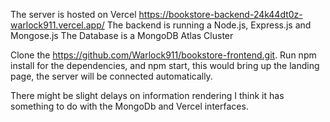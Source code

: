 The server is hosted on Vercel https://bookstore-backend-24k44dt0z-warlock911.vercel.app/
The backend is running a Node.js, Express.js and Mongose.js
The Database is a MongoDB Atlas Cluster

Clone the https://github.com/Warlock911/bookstore-frontend.git. 
Run npm install for the dependencies, and npm start, this would bring up the landing page, the server will be connected automatically. 

There might be slight delays on information rendering I think it has something to do with the MongoDb and Vercel interfaces. 
